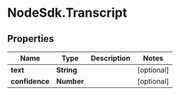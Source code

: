 # NodeSdk.Transcript

## Properties

Name | Type | Description | Notes
------------ | ------------- | ------------- | -------------
**text** | **String** |  | [optional] 
**confidence** | **Number** |  | [optional] 


